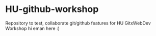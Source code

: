 # HU-github-workshop
Repository to test, collaborate git/github features for HU GitxWebDev Workshop
hi eman here :)
